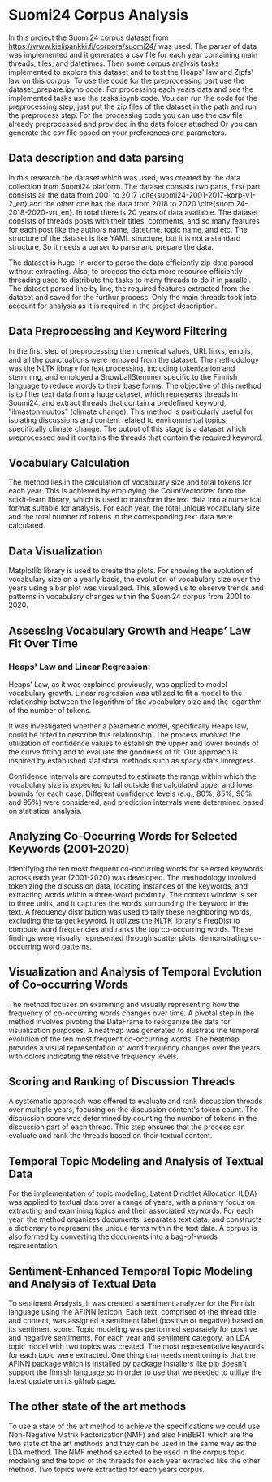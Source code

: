 # Suomi24 Corpus Analysis
 
In this project the Suomi24 corpus dataset from https://www.kielipankki.fi/corpora/suomi24/ was used. The parser of data was implemented and it generates a csv file for each year containing main threads, tiles, and datetimes. Then some corpus analysis tasks implemented to explore this dataset and to test the Heaps' law and Zipfs' law on this corpus. To use the code for the preprocessing part use the dataset_prepare.ipynb code. For processing each years data and see the implemented tasks use the tasks.ipynb code. You can run the code for the preprocessing step, just put the zip files of the dataset in the path and run the preprocess step. For the processing code you can use the csv file already preprocessed and provided in the data folder attached Or you can generate the csv file based on your preferences and parameters.


## Data description and data parsing

In this research the dataset which was used, was created by the data collection from Suomi24 platform. The dataset consists two parts, first part consists all the data from 2001 to 2017 \cite{suomi24-2001-2017-korp-v1-2_en} and the other one has the data from 2018 to 2020 \cite{suomi24-2018-2020-vrt_en}. In total there is 20 years of data available. The dataset consists of threads posts with their titles, comments, and so many features for each post like the authors name, datetime, topic name, and etc. The structure of the dataset is like YAML structure, but it is not a standard structure, So it needs a parser to parse and prepare the data.

The dataset is huge. In order to parse the data efficiently zip data parsed without extracting. Also, to process the data more resource efficiently threading used to distribute the tasks to many threads to do it in parallel. The dataset parsed line by line, the required features extracted from the dataset and saved for the furthur process. Only the main threads took into account for analysis as it is required in the project description.

## Data Preprocessing and Keyword Filtering
In the first step of preprocessing the numerical values, URL links, emojis, and all the punctuations were removed from the dataset. The methodology was the NLTK library for text processing, including tokenization and stemming, and employed a SnowballStemmer specific to the Finnish language to reduce words to their base forms. The objective of this method is to filter text data from a huge dataset, which represents threads in Soumi24, and extract threads that contain a predefined keyword, "ilmastonmuutos" (climate change). This method is particularly useful for isolating discussions and content related to environmental topics, specifically climate change. The output of this stage is a dataset which preprocessed and it contains the threads that contain the required keyword.

## Vocabulary Calculation
The method lies in the calculation of vocabulary size and total tokens for each year. This is achieved by employing the CountVectorizer from the scikit-learn library, which is used to transform the text data into a numerical format suitable for analysis. For each year, the total unique vocabulary size and the total number of tokens in the corresponding text data were calculated.

## Data Visualization
Matplotlib library is used to create the plots. For showing the evolution of vocabulary size on a yearly basis, the evolution of vocabulary size over the years using a bar plot was visualized. This allowed us to observe trends and patterns in vocabulary changes within the Suomi24 corpus from 2001 to 2020. 

## Assessing Vocabulary Growth and Heaps’ Law Fit Over Time
### Heaps' Law and Linear Regression:
Heaps' Law, as it was explained previously, was applied to model vocabulary growth. Linear regression was utilized to fit a model to the relationship between the logarithm of the vocabulary size and the logarithm of the number of tokens. 
 
It was investigated whether a parametric model, specifically Heaps law, could be fitted to describe this relationship. The process involved the utilization of confidence values to establish the upper and lower bounds of the curve fitting and to evaluate the goodness of fit. Our approach is inspired by established statistical methods such as spacy.stats.linregress.  

Confidence intervals are computed to estimate the range within which the vocabulary size is expected to fall outside the calculated upper and lower bounds for each case. Different confidence levels (e.g., 80\%, 85\%, 90\%, and 95\%) were considered, and prediction intervals were determined based on statistical analysis.  

## Analyzing Co-Occurring Words for Selected Keywords (2001-2020)
Identifying the ten most frequent co-occurring words for selected keywords across each year (2001-2020) was developed. The methodology involved tokenizing the discussion data, locating instances of the keywords, and extracting words within a three-word proximity. The context window is set to three units, and it captures the words surrounding the keyword in the text. A frequency distribution was used to tally these neighboring words, excluding the target keyword. It utilizes the NLTK library's FreqDist to compute word frequencies and ranks the top co-occurring words. These findings were visually represented through scatter plots, demonstrating co-occurring word patterns. 

## Visualization and Analysis of Temporal Evolution of Co-occurring Words 
The method focuses on examining and visually representing how the frequency of co-occurring words changes over time. A pivotal step in the method involves pivoting the DataFrame to reorganize the data for visualization purposes. A heatmap was generated to illustrate the temporal evolution of the ten most frequent co-occurring words. The heatmap provides a visual representation of word frequency changes over the years, with colors indicating the relative frequency levels. 

## Scoring and Ranking of Discussion Threads
A systematic approach was offered to evaluate and rank discussion threads over multiple years, focusing on the discussion content's token count. The discussion score was determined by counting the number of tokens in the discussion part of each thread. This step ensures that the process can evaluate and rank the threads based on their textual content. 

## Temporal Topic Modeling and Analysis of Textual Data
For the implementation of topic modeling, Latent Dirichlet Allocation (LDA) was applied to textual data over a range of years, with a primary focus on extracting and examining topics and their associated keywords. For each year, the method organizes documents, separates text data, and constructs a dictionary to represent the unique terms within the text data. A corpus is also formed by converting the documents into a bag-of-words representation.

## Sentiment-Enhanced Temporal Topic Modeling and Analysis of Textual Data
To sentiment Analysis, it was created a sentiment analyzer for the Finnish language using the AFINN lexicon. Each text, comprised of the thread title and content, was assigned a sentiment label (positive or negative) based on its sentiment score. Topic modeling was performed separately for positive and negative sentiments. For each year and sentiment category, an LDA topic model with two topics was created. The most representative keywords for each topic were extracted. One thing that needs mentioning is that the AFINN package which is installed by package installers like pip doesn`t support the finnish language so in order to use that we needed to utilize the latest update on its github page.
## The other state of the art methods
To use a state of the art method to achieve the specifications we could use Non-Negative Matrix Factorization(NMF) and also FinBERT which are the two state of the art methods and they can be used in the same way as the LDA method. The NMF method selected to be used in the corpus topic modeling and the topic of the threads for each year extracted like the other method. Two topics were extracted for each years corpus.






